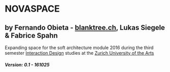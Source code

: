 # NOVASPACE
## by Fernando Obieta - [blanktree.ch](https://blanktree.ch), Lukas Siegele & Fabrice Spahn
Expanding space for the soft architecture module 2016 during the third semester [Interaction Design](http://iad.zhdk.ch/) studies at the [Zurich University of the Arts](https://www.zhdk.ch/)

##### Version: 0.1 - 161025
